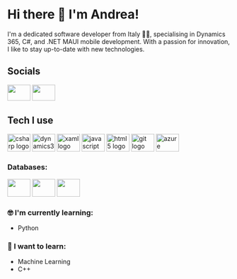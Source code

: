 # Hi there 👋 I'm Andrea!
I'm a dedicated software developer from Italy 🤌🏻, specialising in Dynamics 365, C#, and .NET MAUI mobile development.
With a passion for innovation, I like to stay up-to-date with new technologies.

## Socials
<div>
  <a href="https://www.linkedin.com/in/andreamoretti890" target="_blank" rel="noopener noreferrer"> <img height="36" width="52" src="https://cdn.simpleicons.org/linkedin" /></a>
  <a href="mailto:andrea.moretti890@gmail.com" target="_blank" rel="noopener noreferrer"> <img height="36" width=52" src="https://cdn.simpleicons.org/gmail" /></a>
</div>

## Tech I use

<div>
  <img height="40" width="52" src="https://cdn.simpleicons.org/csharp" alt="csharp logo" />
  <img height="40" width="52" src="https://cdn.simpleicons.org/dynamics365" alt="dynamics365 logo" />
  <img height="40" width="52" src="https://cdn.simpleicons.org/xaml" alt="xaml logo" />
  <img height="40" width="52" src="https://cdn.simpleicons.org/javascript" alt="javascript logo" />
  <img height="40" width="52" src="https://cdn.simpleicons.org/html5" alt="html5 logo" />
  <img height="40" width="52" src="https://cdn.simpleicons.org/git" alt="git logo" />
  <img height="40" width="52" src="https://cdn.simpleicons.org/azuredevops" alt="azure devops logo" />
</div>

### Databases:

<div>
  <img height="40" width="52" src="https://cdn.simpleicons.org/microsoftsqlserver" /> 
  <img height="40" width="52" src="https://cdn.simpleicons.org/sqlite" /> 
  <img height="40" width="52" src="https://cdn.simpleicons.org/mongodb" />
</div>

### 🤓 I'm currently learning:

* Python

### 🤔 I want to learn:

* Machine Learning
* C++
